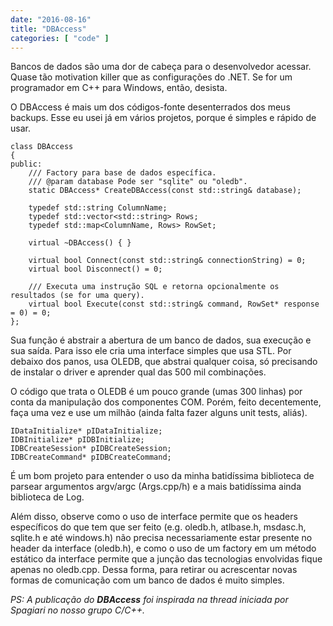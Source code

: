 ```yaml
---
date: "2016-08-16"
title: "DBAccess"
categories: [ "code" ]
---
```

Bancos de dados são uma dor de cabeça para o desenvolvedor acessar. Quase tão motivation killer que as configurações do .NET. Se for um programador em C++ para Windows, então, desista.

O DBAccess é mais um dos códigos-fonte desenterrados dos meus backups. Esse eu usei já em vários projetos, porque é simples e rápido de usar.

```
class DBAccess
{
public:
	/// Factory para base de dados específica.
	/// @param database Pode ser "sqlite" ou "oledb".
	static DBAccess* CreateDBAccess(const std::string& database);

	typedef std::string ColumnName;
	typedef std::vector<std::string> Rows;
	typedef std::map<ColumnName, Rows> RowSet;

	virtual ~DBAccess() { }

	virtual bool Connect(const std::string& connectionString) = 0;
	virtual bool Disconnect() = 0;

	/// Executa uma instrução SQL e retorna opcionalmente os resultados (se for uma query).
	virtual bool Execute(const std::string& command, RowSet* response = 0) = 0;
};
```

Sua função é abstrair a abertura de um banco de dados, sua execução e sua saída. Para isso ele cria uma interface simples que usa STL. Por debaixo dos panos, usa OLEDB, que abstrai qualquer coisa, só precisando de instalar o driver e aprender qual das 500 mil combinações.

O código que trata o OLEDB é um pouco grande (umas 300 linhas) por conta da manipulação dos componentes COM. Porém, feito decentemente, faça uma vez e use um milhão (ainda falta fazer alguns unit tests, aliás).

```
IDataInitialize* pIDataInitialize;
IDBInitialize* pIDBInitialize;
IDBCreateSession* pIDBCreateSession;
IDBCreateCommand* pIDBCreateCommand;
```

É um bom projeto para entender o uso da minha batidíssima biblioteca de parsear argumentos argv/argc (Args.cpp/h) e a mais batidíssima ainda biblioteca de Log.

Além disso, observe como o uso de interface permite que os headers específicos do que tem que ser feito (e.g. oledb.h, atlbase.h, msdasc.h, sqlite.h e até windows.h) não precisa necessariamente estar presente no header da interface (oledb.h), e como o uso de um factory em um método estático da interface permite que a junção das tecnologias envolvidas fique apenas no oledb.cpp. Dessa forma, para retirar ou acrescentar novas formas de comunicação com um banco de dados é muito simples.

_PS: A publicação do __DBAccess__ foi inspirada na thread iniciada por Spagiari no nosso grupo C/C++._
